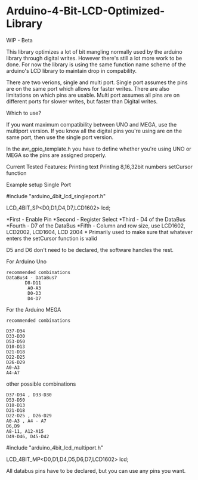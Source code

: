 # Arduino-4-Bit-LCD-Optimized-Library

WIP - Beta

This library optimizes a lot of bit mangling normally used by the arduino library through digital writes. 
However there's still a lot more work to be done. For now the library is using the same function name
scheme of the arduino's LCD library to maintain drop in compability.

There are two verions, single and multi port.
Single port assumes the pins are on the same port which allows for faster writes. There are also limitations on which pins are usable.
Multi port assumes all pins are on different ports for slower writes, but faster than Digital writes.

Which to use?

If you want maximum compatibility between UNO and MEGA, use the multiport version.
If you know all the digital pins you're using are on the same port, then use the single port version.

In the avr_gpio_template.h you have to define whether you're using UNO or MEGA so the pins are assigned properly.

Current Tested Features:
  Printing text 
  Printing 8,16,32bit numbers
  setCursor function

Example setup Single Port

#include "arduino_4bit_lcd_singleport.h"

LCD_4BIT_SP<D0,D1,D4,D7,LCD1602> lcd;

*First  - Enable Pin
*Second - Register Select
*Third  - D4 of the DataBus
*Fourth - D7 of the DataBus
*Fifth  - Column and row size, use LCD1602, LCD2002, LCD1604, LCD 2004
        * Primarily used to make sure that whatever enters the setCursor function is valid


D5 and D6 don't need to be declared, the software handles the rest.

For Arduino Uno

    recommended combinations   
    DataBus4 - DataBus7  
           D8-D11
            A0-A3
            D0-D3
            D4-D7   
       
For the Arduino MEGA

	recommended combinations
		
	D37-D34
	D33-D30
	D53-D50
	D10-D13
	D21-D18
	D22-D25
	D26-D29
	A0-A3
	A4-A7  
		
  other possible combinations
  
	D37-D34 , D33-D30
	D53-D50
	D10-D13
	D21-D18
	D22-D25 , D26-D29
	A0-A3 , A4 - A7
	D6,D9
	A8-11, A12-A15
	D49-D46, D45-D42
	

#include "arduino_4bit_lcd_multiport.h"

LCD_4BIT_MP<D0,D1,D4,D5,D6,D7,LCD1602> lcd;

All databus pins have to be declared, but you can use any pins you want.

